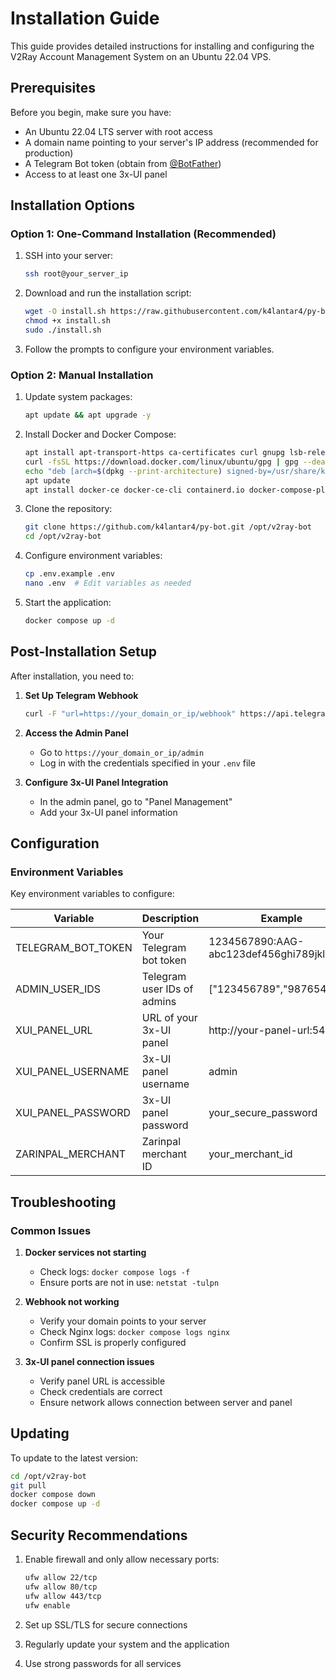 # Installation Guide

This guide provides detailed instructions for installing and configuring the V2Ray Account Management System on an Ubuntu 22.04 VPS.

## Prerequisites

Before you begin, make sure you have:

- An Ubuntu 22.04 LTS server with root access
- A domain name pointing to your server's IP address (recommended for production)
- A Telegram Bot token (obtain from [@BotFather](https://t.me/BotFather))
- Access to at least one 3x-UI panel

## Installation Options

### Option 1: One-Command Installation (Recommended)

1. SSH into your server:
   ```bash
   ssh root@your_server_ip
   ```

2. Download and run the installation script:
   ```bash
   wget -O install.sh https://raw.githubusercontent.com/k4lantar4/py-bot/main/install.sh
   chmod +x install.sh
   sudo ./install.sh
   ```

3. Follow the prompts to configure your environment variables.

### Option 2: Manual Installation

1. Update system packages:
   ```bash
   apt update && apt upgrade -y
   ```

2. Install Docker and Docker Compose:
   ```bash
   apt install apt-transport-https ca-certificates curl gnupg lsb-release -y
   curl -fsSL https://download.docker.com/linux/ubuntu/gpg | gpg --dearmor -o /usr/share/keyrings/docker-archive-keyring.gpg
   echo "deb [arch=$(dpkg --print-architecture) signed-by=/usr/share/keyrings/docker-archive-keyring.gpg] https://download.docker.com/linux/ubuntu $(lsb_release -cs) stable" | tee /etc/apt/sources.list.d/docker.list > /dev/null
   apt update
   apt install docker-ce docker-ce-cli containerd.io docker-compose-plugin -y
   ```

3. Clone the repository:
   ```bash
   git clone https://github.com/k4lantar4/py-bot.git /opt/v2ray-bot
   cd /opt/v2ray-bot
   ```

4. Configure environment variables:
   ```bash
   cp .env.example .env
   nano .env  # Edit variables as needed
   ```

5. Start the application:
   ```bash
   docker compose up -d
   ```

## Post-Installation Setup

After installation, you need to:

1. **Set Up Telegram Webhook**
   ```bash
   curl -F "url=https://your_domain_or_ip/webhook" https://api.telegram.org/bot<YOUR_BOT_TOKEN>/setWebhook
   ```

2. **Access the Admin Panel**
   - Go to `https://your_domain_or_ip/admin`
   - Log in with the credentials specified in your `.env` file

3. **Configure 3x-UI Panel Integration**
   - In the admin panel, go to "Panel Management"
   - Add your 3x-UI panel information

## Configuration

### Environment Variables

Key environment variables to configure:

| Variable | Description | Example |
|----------|-------------|---------|
| TELEGRAM_BOT_TOKEN | Your Telegram bot token | 1234567890:AAG-abc123def456ghi789jkl |
| ADMIN_USER_IDS | Telegram user IDs of admins | ["123456789","987654321"] |
| XUI_PANEL_URL | URL of your 3x-UI panel | http://your-panel-url:54321 |
| XUI_PANEL_USERNAME | 3x-UI panel username | admin |
| XUI_PANEL_PASSWORD | 3x-UI panel password | your_secure_password |
| ZARINPAL_MERCHANT | Zarinpal merchant ID | your_merchant_id |

## Troubleshooting

### Common Issues

1. **Docker services not starting**
   - Check logs: `docker compose logs -f`
   - Ensure ports are not in use: `netstat -tulpn`

2. **Webhook not working**
   - Verify your domain points to your server
   - Check Nginx logs: `docker compose logs nginx`
   - Confirm SSL is properly configured

3. **3x-UI panel connection issues**
   - Verify panel URL is accessible
   - Check credentials are correct
   - Ensure network allows connection between server and panel

## Updating

To update to the latest version:

```bash
cd /opt/v2ray-bot
git pull
docker compose down
docker compose up -d
```

## Security Recommendations

1. Enable firewall and only allow necessary ports:
   ```bash
   ufw allow 22/tcp
   ufw allow 80/tcp
   ufw allow 443/tcp
   ufw enable
   ```

2. Set up SSL/TLS for secure connections
3. Regularly update your system and the application
4. Use strong passwords for all services 